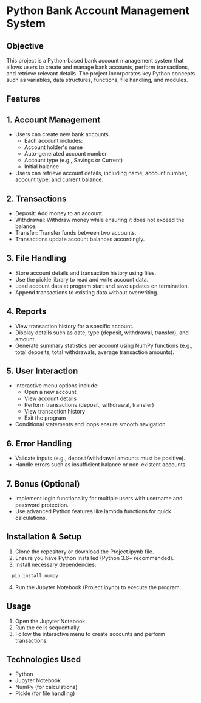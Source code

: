 

# Python Bank Account Management System

## Objective

This project is a Python-based bank account management system that allows users to create and manage bank accounts, perform transactions, and retrieve relevant details. The project incorporates key Python concepts such as variables, data structures, functions, file handling, and modules.

## Features

## 1. Account Management

- Users can create new bank accounts.
  - Each account includes:
  - Account holder's name
  - Auto-generated account number
  - Account type (e.g., Savings or Current)
  - Initial balance
- Users can retrieve account details, including name, account number, account type, and current balance.

## 2. Transactions

- Deposit: Add money to an account.
- Withdrawal: Withdraw money while ensuring it does not exceed the balance.
- Transfer: Transfer funds between two accounts.
- Transactions update account balances accordingly.

## 3. File Handling

- Store account details and transaction history using files.
- Use the pickle library to read and write account data.
- Load account data at program start and save updates on termination.
- Append transactions to existing data without overwriting.

## 4. Reports

- View transaction history for a specific account.
- Display details such as date, type (deposit, withdrawal, transfer), and amount.
- Generate summary statistics per account using NumPy functions (e.g., total deposits, total withdrawals, average transaction amounts).

## 5. User Interaction

- Interactive menu options include:
   - Open a new account
   - View account details
   - Perform transactions (deposit, withdrawal, transfer)
   - View transaction history
   - Exit the program
- Conditional statements and loops ensure smooth navigation.

## 6. Error Handling

- Validate inputs (e.g., deposit/withdrawal amounts must be positive).
- Handle errors such as insufficient balance or non-existent accounts.

## 7. Bonus (Optional)

- Implement login functionality for multiple users with username and password protection.
- Use advanced Python features like lambda functions for quick calculations.

## Installation & Setup

1) Clone the repository or download the Project.ipynb file.
2) Ensure you have Python installed (Python 3.6+ recommended).
3)  Install necessary dependencies:

```bash
  pip install numpy
```
4) Run the Jupyter Notebook (Project.ipynb) to execute the program.
## Usage

1) Open the Jupyter Notebook.
2) Run the cells sequentially.
3) Follow the interactive menu to create accounts and perform transactions.

## Technologies Used

- Python
- Jupyter Notebook
- NumPy (for calculations)
- Pickle (for file handling)
